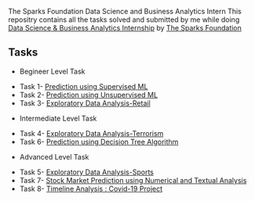 The Sparks Foundation Data Science and Business Analytics Intern
This repositry contains all the tasks solved and submitted by me while doing [Data Science & Business Analytics Internship](https://internship.thesparksfoundation.info/) by [The Sparks Foundation](https://www.thesparksfoundationsingapore.org/) 

## Tasks
* Begineer Level Task
- Task 1- [Prediction using Supervised ML](https://github.com/mihirkudale/GRIP21-Data-Science-and-Business-Analytics/tree/main/Begineer%20Level%20Task/Prediction%20using%20Supervised%20ML)
- Task 2- [Prediction using Unsupervised ML](https://github.com/mihirkudale/GRIP21-Data-Science-and-Business-Analytics/tree/main/Begineer%20Level%20Task/Prediction%20using%20Unsupervised%20ML)
- Task 3- [Exploratory Data Analysis-Retail](https://github.com/mihirkudale/GRIP21-Data-Science-and-Business-Analytics/tree/main/Begineer%20Level%20Task/Exploratory%20Data%20Analysis-Retail)
* Intermediate Level Task
- Task 4- [Exploratory Data Analysis-Terrorism](https://github.com/mihirkudale/GRIP21-Data-Science-and-Business-Analytics/tree/main/Intermediate%20Level%20Task/Exploratory%20Data%20Analysis-Terrorism)
- Task 6- [Prediction using Decision Tree Algorithm](https://github.com/mihirkudale/GRIP21-Data-Science-and-Business-Analytics/tree/main/Intermediate%20Level%20Task/Prediction%20using%20Decision%20Tree%20Algorithm)
* Advanced Level Task
- Task 5- [Exploratory Data Analysis-Sports](https://github.com/mihirkudale/GRIP21-Data-Science-and-Business-Analytics/tree/main/Advanced%20Level%20Task/Exploratory%20Data%20Analysis-Sports)
- Task 7- [Stock Market Prediction using Numerical and Textual Analysis](https://github.com/mihirkudale/GRIP21-Data-Science-and-Business-Analytics/tree/main/Advanced%20Level%20Task/Stock%20Market%20Prediction%20using%20Numerical%20and%20Textual%20Analysis)
- Task 8- [Timeline Analysis : Covid-19 Project](https://public.tableau.com/views/Covid19TimelineAnalysis/Dashboard1?:language=en-US&:display_count=n&:origin=viz_share_link)


